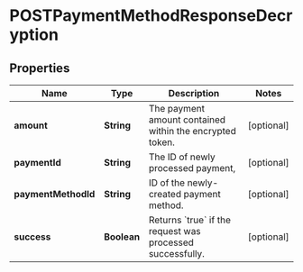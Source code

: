 

# POSTPaymentMethodResponseDecryption


## Properties

| Name | Type | Description | Notes |
|------------ | ------------- | ------------- | -------------|
|**amount** | **String** | The payment amount contained within the encrypted token.  |  [optional] |
|**paymentId** | **String** | The ID of newly processed payment,  |  [optional] |
|**paymentMethodId** | **String** | ID of the newly-created payment method.  |  [optional] |
|**success** | **Boolean** | Returns &#x60;true&#x60; if the request was processed successfully.  |  [optional] |



